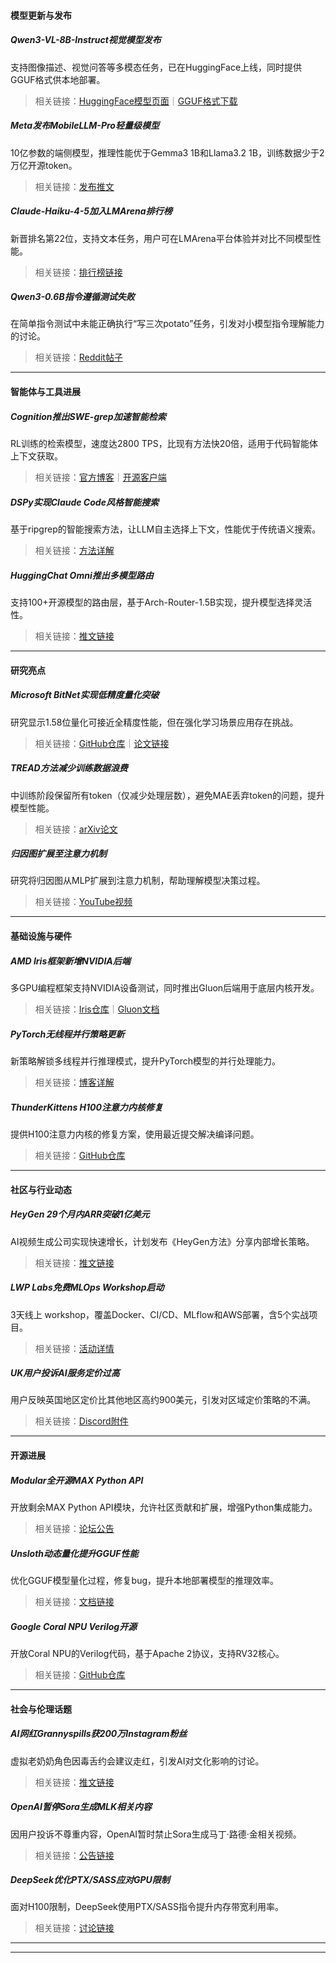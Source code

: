 #### **模型更新与发布**  
##### Qwen3-VL-8B-Instruct视觉模型发布  
支持图像描述、视觉问答等多模态任务，已在HuggingFace上线，同时提供GGUF格式供本地部署。  
 > 相关链接：[HuggingFace模型页面](https://huggingface.co/Qwen/Qwen3-VL-8B-Instruct)｜[GGUF格式下载](https://huggingface.co/NexaAI/Qwen3-VL-8B-Instruct-GGUF)  

##### Meta发布MobileLLM-Pro轻量级模型  
10亿参数的端侧模型，推理性能优于Gemma3 1B和Llama3.2 1B，训练数据少于2万亿开源token。  
 > 相关链接：[发布推文](https://xcancel.com/_akhaliq/status/1978916251456925757)  

##### Claude-Haiku-4-5加入LMArena排行榜  
新晋排名第22位，支持文本任务，用户可在LMArena平台体验并对比不同模型性能。  
 > 相关链接：[排行榜链接](https://lmarena.ai/leaderboard/text)  

##### Qwen3-0.6B指令遵循测试失败  
在简单指令测试中未能正确执行“写三次potato”任务，引发对小模型指令理解能力的讨论。  
 > 相关链接：[Reddit帖子](https://www.reddit.com/r/LocalLLaMA/comments/1o8uxh6/write_three_times_the_word_potato/)  

 

 ---  


#### **智能体与工具进展**  
##### Cognition推出SWE-grep加速智能检索  
RL训练的检索模型，速度达2800 TPS，比现有方法快20倍，适用于代码智能体上下文获取。  
 > 相关链接：[官方博客](https://xcancel.com/cognition/status/1978867021669413252)｜[开源客户端](https://github.com/Swarm-Code/ceregrep-client)  

##### DSPy实现Claude Code风格智能搜索  
基于ripgrep的智能搜索方法，让LLM自主选择上下文，性能优于传统语义搜索。  
 > 相关链接：[方法详解](https://benanderson.work/blog/agentic-search-for-dummies/)  

##### HuggingChat Omni推出多模型路由  
支持100+开源模型的路由层，基于Arch-Router-1.5B实现，提升模型选择灵活性。  
 > 相关链接：[推文链接](https://twitter.com/ClementDelangue/status/1979230512343585279)  

 

 ---  


#### **研究亮点**  
##### Microsoft BitNet实现低精度量化突破  
研究显示1.58位量化可接近全精度性能，但在强化学习场景应用存在挑战。  
 > 相关链接：[GitHub仓库](https://github.com/microsoft/BitNet)｜[论文链接](https://huggingface.co/papers/2510.13998)  

##### TREAD方法减少训练数据浪费  
中训练阶段保留所有token（仅减少处理层数），避免MAE丢弃token的问题，提升模型性能。  
 > 相关链接：[arXiv论文](https://arxiv.org/abs/2510.06826)  

##### 归因图扩展至注意力机制  
研究将归因图从MLP扩展到注意力机制，帮助理解模型决策过程。  
 > 相关链接：[YouTube视频](https://youtu.be/hdi1a9MjwDs?si=taIuYbeF6v-yRSxI&t=628)  

 

 ---  


#### **基础设施与硬件**  
##### AMD Iris框架新增NVIDIA后端  
多GPU编程框架支持NVIDIA设备测试，同时推出Gluon后端用于底层内核开发。  
 > 相关链接：[Iris仓库](https://github.com/ROCm/iris)｜[Gluon文档](https://rocm.github.io/iris/reference/gluon/overview.html)  

##### PyTorch无线程并行策略更新  
新策略解锁多线程并行推理模式，提升PyTorch模型的并行处理能力。  
 > 相关链接：[博客详解](https://trent.me/articles/pytorch-and-python-free-threading/)  

##### ThunderKittens H100注意力内核修复  
提供H100注意力内核的修复方案，使用最近提交解决编译问题。  
 > 相关链接：[GitHub仓库](https://github.com/aehmttw/ThunderKittens/commits/main/)  

 

 ---  


#### **社区与行业动态**  
##### HeyGen 29个月内ARR突破1亿美元  
AI视频生成公司实现快速增长，计划发布《HeyGen方法》分享内部增长策略。  
 > 相关链接：[推文链接](https://xcancel.com/joshua_xu_/status/1978837985039888388)  

##### LWP Labs免费MLOps Workshop启动  
3天线上 workshop，覆盖Docker、CI/CD、MLflow和AWS部署，含5个实战项目。  
 > 相关链接：[活动详情](https://example.com/lwp-labs-mlops-workshop)  

##### UK用户投诉AI服务定价过高  
用户反映英国地区定价比其他地区高约900美元，引发对区域定价策略的不满。  
 > 相关链接：[Discord附件](https://cdn.discordapp.com/attachments/1149866623109439599/1428779645712465991/image.png)  

 

 ---  


#### **开源进展**  
##### Modular全开源MAX Python API  
开放剩余MAX Python API模块，允许社区贡献和扩展，增强Python集成能力。  
 > 相关链接：[论坛公告](https://forum.modular.com/t/open-sourcing-all-of-the-max-python-api/2379)  

##### Unsloth动态量化提升GGUF性能  
优化GGUF模型量化过程，修复bug，提升本地部署模型的推理效率。  
 > 相关链接：[文档链接](https://docs.unsloth.ai/basics/unsloth-dynamic-2.0-ggufs)  

##### Google Coral NPU Verilog开源  
开放Coral NPU的Verilog代码，基于Apache 2协议，支持RV32核心。  
 > 相关链接：[GitHub仓库](https://github.com/google-coral/coralnpu)  

 

 ---  


#### **社会与伦理话题**  
##### AI网红Grannyspills获200万Instagram粉丝  
虚拟老奶奶角色因毒舌约会建议走红，引发AI对文化影响的讨论。  
 > 相关链接：[推文链接](https://xcancel.com/venturetwins/status/1978852719335985309)  

##### OpenAI暂停Sora生成MLK相关内容  
因用户投诉不尊重内容，OpenAI暂时禁止Sora生成马丁·路德·金相关视频。  
 > 相关链接：[公告链接](https://xcancel.com/OpenAINewsroom/status/1979005850166648933)  

##### DeepSeek优化PTX/SASS应对GPU限制  
面对H100限制，DeepSeek使用PTX/SASS指令提升内存带宽利用率。  
 > 相关链接：[讨论链接](https://discord.com/channels/1189498204333543425/1189607726595194971/1428465263463891015)  

 

 ---  

---  
